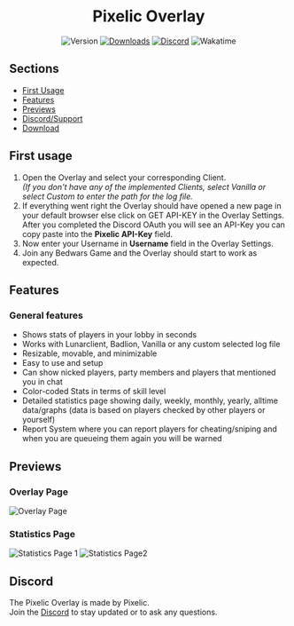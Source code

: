<div align="center">
    <h1>Pixelic Overlay</h1>
</div>
<div align="center">
        <a><img src="https://img.shields.io/github/package-json/v/pixelicc/pixelic-overlay" alt="Version"></a>
    <a href="https://github.com/Pixelicc/Pixelic-Overlay/releases"><img src="https://img.shields.io/github/downloads/pixelicc/pixelic-overlay/total" alt="Downloads"></a>
    <a href="https://discord.com/invite/2vAuyVvdwj"><img src="https://img.shields.io/discord/926873163411910746?color=7289DA&label=Discord" alt="Discord"></a>
    <a><img src="https://wakatime.com/badge/user/fdd9682f-df58-46bb-9b10-374601d7f52d/project/4b12db36-4d51-4adb-bc90-3b45c943c02d.svg" alt="Wakatime"></a>
</div>

## Sections

- [First Usage](#first-usage)
- [Features](#features)
- [Previews](#overlay-page)
- [Discord/Support](#discord)
- [Download](https://github.com/pixelicc/pixelic-overlay/releases/latest)

## First usage

1. Open the Overlay and select your corresponding Client. <br> _(If you don't have any of the implemented Clients, select Vanilla or select Custom to enter the path for the log file._
2. If everything went right the Overlay should have opened a new page in your default browser else click on GET API-KEY in the Overlay Settings. After you completed the Discord OAuth you will see an API-Key you can copy paste into the **Pixelic API-Key** field.
3. Now enter your Username in **Username** field in the Overlay Settings.
4. Join any Bedwars Game and the Overlay should start to work as expected.

## Features

### General features

- Shows stats of players in your lobby in seconds
- Works with Lunarclient, Badlion, Vanilla or any custom selected log file
- Resizable, movable, and minimizable
- Easy to use and setup
- Can show nicked players, party members and players that mentioned you in chat
- Color-coded Stats in terms of skill level
- Detailed statistics page showing daily, weekly, monthly, yearly, alltime data/graphs (data is based on players checked by other players or yourself)
- Report System where you can report players for cheating/sniping and when you are queueing them again you will be warned

## Previews

### Overlay Page

![Overlay Page](https://cdn.discordapp.com/attachments/927561825141289043/1132668941643305051/image.png)

### Statistics Page

![Statistics Page 1](https://cdn.discordapp.com/attachments/927561825141289043/1132669221919264850/image.png)
![Statistics Page2 ](https://cdn.discordapp.com/attachments/927561825141289043/1132669414001610953/image.png)

## Discord

The Pixelic Overlay is made by Pixelic. <br>
Join the [Discord](https://discord.com/invite/2vAuyVvdwj) to stay updated or to ask any questions. <br>
